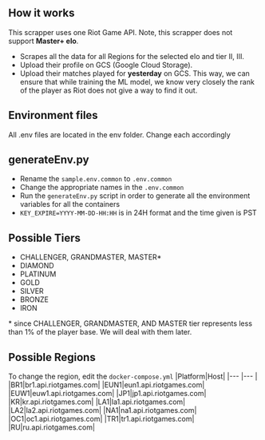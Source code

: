 ## How it works
This scrapper uses one Riot Game API. Note, this scrapper does not support **Master+ elo**. 

* Scrapes all the data for all Regions for the selected elo and tier II, III. 
* Upload their profile on GCS (Google Cloud Storage).
* Upload their matches played for **yesterday** on GCS. This way, we can ensure that while training the ML model, 
we know very closely the rank of the player as Riot does not give a way to find it out. 

## Environment files
All .env files are located in the env folder. Change each accordingly

## generateEnv.py
* Rename the `sample.env.common` to `.env.common`
* Change the appropriate names in the `.env.common`
* Run the `generateEnv.py` script in order to generate all the environment variables for all the containers
* `KEY_EXPIRE=YYYY-MM-DD-HH:HH` is in 24H format and the time given is PST

## Possible Tiers
* CHALLENGER, GRANDMASTER, MASTER*
* DIAMOND
* PLATINUM 
* GOLD
* SILVER
* BRONZE
* IRON

\* since CHALLENGER, GRANDMASTER, AND MASTER tier represents less than 1% of the player base.
We will deal with them later. 

## Possible Regions
To change the region, edit the `docker-compose.yml`
|Platform|Host|
|--- |--- |
|BR1|br1.api.riotgames.com|
|EUN1|eun1.api.riotgames.com|
|EUW1|euw1.api.riotgames.com|
|JP1|jp1.api.riotgames.com|
|KR|kr.api.riotgames.com|
|LA1|la1.api.riotgames.com|
|LA2|la2.api.riotgames.com|
|NA1|na1.api.riotgames.com|
|OC1|oc1.api.riotgames.com|
|TR1|tr1.api.riotgames.com|
|RU|ru.api.riotgames.com|
